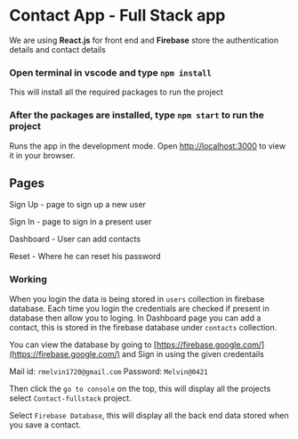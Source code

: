 # Contact App - Full Stack app

We are using **React.js** for front end and **Firebase** store the authentication details and contact details

### Open terminal in vscode and type `npm install`

This will install all the required packages to run the project

### After the packages are installed, type `npm start` to run the project

Runs the app in the development mode.
Open [http://localhost:3000](http://localhost:3000) to view it in your browser.

## Pages

Sign Up - page to sign up a new user

Sign In - page to sign in a present user

Dashboard - User can add contacts

Reset - Where he can reset his password


### Working

When you login the data is being stored in `users` collection in firebase database.
Each time you login the credentials are checked if present in database then allow you to loging.
In Dashboard page you can add a contact, this is stored in the firebase database under `contacts` collection.

You can view the database by going to [https://firebase.google.com/](https://firebase.google.com/) and Sign in using the given credentails 

Mail id: `rmelvin1720@gmail.com`
Password: `Melvin@0421`

Then click the `go to console` on the top, this will display all the projects select `Contact-fullstack` project.

Select `Firebase Database`, this will display all the back end data stored when you save a contact.




